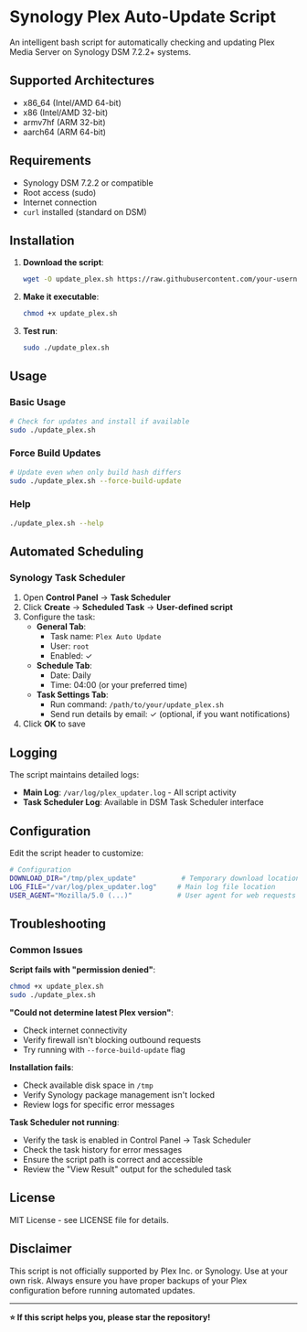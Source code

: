 # Synology Plex Auto-Update Script

An intelligent bash script for automatically checking and updating Plex Media Server on Synology DSM 7.2.2+ systems.

## Supported Architectures

- x86_64 (Intel/AMD 64-bit)
- x86 (Intel/AMD 32-bit)
- armv7hf (ARM 32-bit)
- aarch64 (ARM 64-bit)

## Requirements

- Synology DSM 7.2.2 or compatible
- Root access (sudo)
- Internet connection
- `curl` installed (standard on DSM)

## Installation

1. **Download the script**:
   ```bash
   wget -O update_plex.sh https://raw.githubusercontent.com/your-username/synology-plex-updater/main/update_plex.sh
   ```

2. **Make it executable**:
   ```bash
   chmod +x update_plex.sh
   ```

3. **Test run**:
   ```bash
   sudo ./update_plex.sh
   ```

## Usage

### Basic Usage
```bash
# Check for updates and install if available
sudo ./update_plex.sh
```

### Force Build Updates
```bash
# Update even when only build hash differs
sudo ./update_plex.sh --force-build-update
```

### Help
```bash
./update_plex.sh --help
```

## Automated Scheduling

### Synology Task Scheduler
1. Open **Control Panel** → **Task Scheduler**
2. Click **Create** → **Scheduled Task** → **User-defined script**
3. Configure the task:
   - **General Tab**:
     - Task name: `Plex Auto Update`
     - User: `root`
     - Enabled: ✓
   - **Schedule Tab**:
     - Date: Daily
     - Time: 04:00 (or your preferred time)
   - **Task Settings Tab**:
     - Run command: `/path/to/your/update_plex.sh`
     - Send run details by email: ✓ (optional, if you want notifications)
4. Click **OK** to save

## Logging

The script maintains detailed logs:

- **Main Log**: `/var/log/plex_updater.log` - All script activity
- **Task Scheduler Log**: Available in DSM Task Scheduler interface

## Configuration

Edit the script header to customize:

```bash
# Configuration
DOWNLOAD_DIR="/tmp/plex_update"           # Temporary download location
LOG_FILE="/var/log/plex_updater.log"     # Main log file location
USER_AGENT="Mozilla/5.0 (...)"           # User agent for web requests
```

## Troubleshooting

### Common Issues

**Script fails with "permission denied"**:
```bash
chmod +x update_plex.sh
sudo ./update_plex.sh
```

**"Could not determine latest Plex version"**:
- Check internet connectivity
- Verify firewall isn't blocking outbound requests
- Try running with `--force-build-update` flag

**Installation fails**:
- Check available disk space in `/tmp`
- Verify Synology package management isn't locked
- Review logs for specific error messages

**Task Scheduler not running**:
- Verify the task is enabled in Control Panel → Task Scheduler
- Check the task history for error messages
- Ensure the script path is correct and accessible
- Review the "View Result" output for the scheduled task

## License

MIT License - see LICENSE file for details.

## Disclaimer

This script is not officially supported by Plex Inc. or Synology. Use at your own risk. Always ensure you have proper backups of your Plex configuration before running automated updates.

---

**⭐ If this script helps you, please star the repository!**
